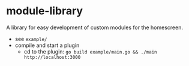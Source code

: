 # module-library
A library for easy development of custom modules for the homescreen.

* see `example/`
* compile and start a plugin
  + cd to the plugin: `go build example/main.go && ./main http://localhost:3000`